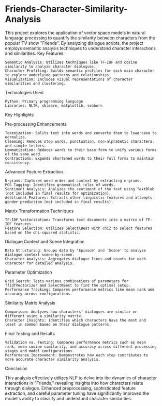 # Friends-Character-Similarity-Analysis
This project explores the application of vector space models in natural language processing to quantify the similarity between characters from the popular TV show "Friends". By analyzing dialogue scripts, the project employs semantic analysis techniques to understand character interactions and similarities.
Key Features

    Semantic Analysis: Utilizes techniques like TF-IDF and cosine similarity to analyze character dialogues.
    Character Profiling: Builds semantic profiles for each main character to explore underlying patterns and relationships.
    Visualization: Includes visual representations of character similarities and clustering.
Technologies Used

    Python: Primary programming language
    Libraries: NLTK, sklearn, matplotlib, seaborn

Key Highlights

Pre-processing Enhancements

    Tokenization: Splits text into words and converts them to lowercase to normalize.
    Cleaning: Removes stop words, punctuation, non-alphabetic characters, and single letters.
    Lemmatization: Reduces words to their base form to unify various forms of the same word.
    Contractions: Expands shortened words to their full forms to maintain consistency.

Advanced Feature Extraction

    N-grams: Captures word order and context by extracting n-grams.
    POS Tagging: Identifies grammatical roles of words.
    Sentiment Analysis: Analyzes the sentiment of the text using TextBlob (not included in final results for optimization).
    Additional Features: Extracts other linguistic features and attempts gender prediction (not included in final results).

Matrix Transformation Techniques

    TF-IDF Vectorization: Transforms text documents into a matrix of TF-IDF features.
    Feature Selection: Utilizes SelectKBest with chi2 to select features based on the chi-squared statistic.

Dialogue Context and Scene Integration

    Data Structuring: Groups data by 'Episode' and 'Scene' to analyze dialogue context scene-by-scene.
    Character Analysis: Aggregates dialogue lines and counts for each character for detailed analysis.

Parameter Optimization

    Grid Search: Tests various combinations of parameters for TfidfVectorizer and SelectKBest to find the optimal setup.
    Performance Tracking: Compares performance metrics like mean rank and accuracy across configurations.

Similarity Matrix Analysis

    Comparison: Analyzes how characters' dialogues are similar or different using a similarity matrix.
    Character Insights: Identifies which characters have the most and least in common based on their dialogue patterns.

Final Testing and Results

    Validation vs. Testing: Compares performance metrics such as mean rank, mean cosine similarity, and accuracy across different processing stages and model configurations.
    Performance Improvement: Demonstrates how each step contributes to more accurate character similarity analysis.

Conclusion

This analysis effectively utilizes NLP to delve into the dynamics of character interactions in "Friends," revealing insights into how characters relate through dialogue. Enhanced preprocessing, sophisticated feature extraction, and careful parameter tuning have significantly improved the model's ability to classify and understand character similarities.
